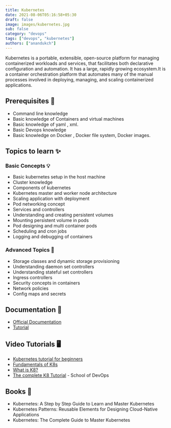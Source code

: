 ```yaml
---
title: Kubernetes
date: 2021-08-06T05:16:58+05:30
draft: false
image: images/kubernetes.jpg
sub: false
category: "devops"
tags: ["devops", "kubernetes"]
authors: ["anandukch"]
---
```


Kubernetes is a portable, extensible, open-source platform for managing containerized workloads and services, that facilitates both declarative configuration and automation. It has a large, rapidly growing ecosystem.It is a container orchestration platform that automates many of the manual processes involved in deploying, managing, and scaling containerized applications.

## Prerequisites 💎

- Command line knowledge
- Basic knowledge of Containers and virtual machines
- Basic knowledge of yaml , xml.
- Basic Devops knowledge
- Basic knowledge on Docker , Docker file system, Docker images.

## Topics to learn ✨

### Basic Concepts 💡

- Basic kubernetes setup in the host machine
- Cluster knowledge
- Components of kubernetes
- Kubernetes master and worker node architecture
- Scaling application with deployment
- Pod networking concept
- Services and controllers
- Understanding and creating persistent volumes
- Mounting persistent volume in pods
- Pod designing and multi container pods
- Scheduling and cron jobs
- Logging and debugging of containers

### Advanced Topics 🚀

- Storage classes and dynamic storage provisioning
- Understanding daemon set controllers
- Understanding stateful set controllers
- Ingress controllers
- Security concepts in containers
- Network policies
- Config maps and secrets

## Documentation 📝

- [Official Documentation](https://kubernetes.io/docs/tutorials/)
- [Tutorial](https://www.tutorialspoint.com/kubernetes/index.htm)

## Video Tutorials 🖥️

- [Kubernetes tutorial for beginners](https://www.youtube.com/watch?v=X48VuDVv0do)
- [Fundamentals of K8s](https://www.udemy.com/course/fundamentals-of-kubernetes/?ranMID=39197&ranEAID=jf7w44yEft4&ranSiteID=jf7w44yEft4-XuTuqjaGQh1IxK3OGv18pA&LSNPUBID=jf7w44yEft4&utm_source=aff-campaign&utm_medium=udemyads)
- [What is K8?](https://www.youtube.com/watch?v=F-p_7XaEC84)
- [The complete K8 Tutorial](https://www.udemy.com/course/kubernetes-certified-administrator/?ranMID=39197&ranEAID=jf7w44yEft4&ranSiteID=jf7w44yEft4-SOsPLSLJeYfT9gv.nWfZ7Q&LSNPUBID=jf7w44yEft4&utm_source=aff-campaign&utm_medium=udemyads) - School of DevOps

## Books 📖

- Kubernetes: A Step by Step Guide to Learn and Master Kubernetes
- Kubernetes Patterns: Reusable Elements for Designing Cloud-Native Applications
- Kubernetes: The Complete Guide to Master Kubernetes
